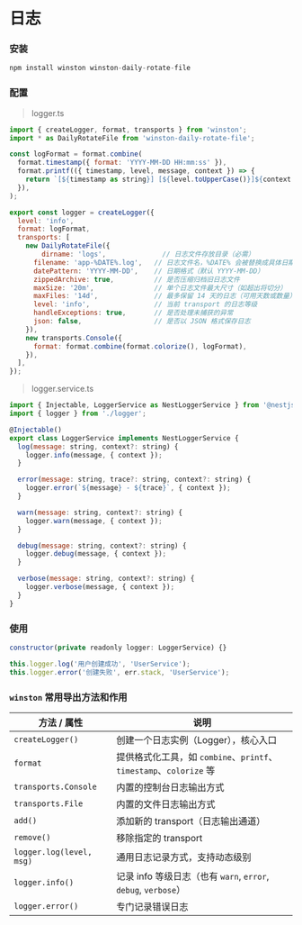 # 日志

### 安装

```js
npm install winston winston-daily-rotate-file
```

### 配置

> logger.ts

```js
import { createLogger, format, transports } from 'winston';
import * as DailyRotateFile from 'winston-daily-rotate-file';

const logFormat = format.combine(
  format.timestamp({ format: 'YYYY-MM-DD HH:mm:ss' }),
  format.printf(({ timestamp, level, message, context }) => {
    return `[${timestamp as string}] [${level.toUpperCase()}]${context ? ` [${context as string}]` : ''}: ${message as string}`;
  }),
);

export const logger = createLogger({
  level: 'info',
  format: logFormat,
  transports: [
    new DailyRotateFile({
     	dirname: 'logs',              // 日志文件存放目录（必需）
      filename: 'app-%DATE%.log',   // 日志文件名，%DATE% 会被替换成具体日期
      datePattern: 'YYYY-MM-DD',    // 日期格式（默认 YYYY-MM-DD）
      zippedArchive: true,          // 是否压缩归档旧日志文件
      maxSize: '20m',               // 单个日志文件最大尺寸（如超出将切分）
      maxFiles: '14d',              // 最多保留 14 天的日志（可用天数或数量）
      level: 'info',                // 当前 transport 的日志等级
      handleExceptions: true,       // 是否处理未捕获的异常
      json: false,                  // 是否以 JSON 格式保存日志
    }),
    new transports.Console({
      format: format.combine(format.colorize(), logFormat),
    }),
  ],
});

```

> logger.service.ts

```js
import { Injectable, LoggerService as NestLoggerService } from '@nestjs/common';
import { logger } from './logger';

@Injectable()
export class LoggerService implements NestLoggerService {
  log(message: string, context?: string) {
    logger.info(message, { context });
  }

  error(message: string, trace?: string, context?: string) {
    logger.error(`${message} - ${trace}`, { context });
  }

  warn(message: string, context?: string) {
    logger.warn(message, { context });
  }

  debug(message: string, context?: string) {
    logger.debug(message, { context });
  }

  verbose(message: string, context?: string) {
    logger.verbose(message, { context });
  }
}

```

### 使用

```js
constructor(private readonly logger: LoggerService) {}

this.logger.log('用户创建成功', 'UserService');
this.logger.error('创建失败', err.stack, 'UserService');
```

###  `winston` 常用导出方法和作用

| 方法 / 属性              | 说明                                                         |
| ------------------------ | ------------------------------------------------------------ |
| `createLogger()`         | 创建一个日志实例（Logger），核心入口                         |
| `format`                 | 提供格式化工具，如 `combine`、`printf`、`timestamp`、`colorize` 等 |
| `transports.Console`     | 内置的控制台日志输出方式                                     |
| `transports.File`        | 内置的文件日志输出方式                                       |
| `add()`                  | 添加新的 transport（日志输出通道）                           |
| `remove()`               | 移除指定的 transport                                         |
| `logger.log(level, msg)` | 通用日志记录方式，支持动态级别                               |
| `logger.info()`          | 记录 info 等级日志（也有 `warn`, `error`, `debug`, `verbose`） |
| `logger.error()`         | 专门记录错误日志                                             |
